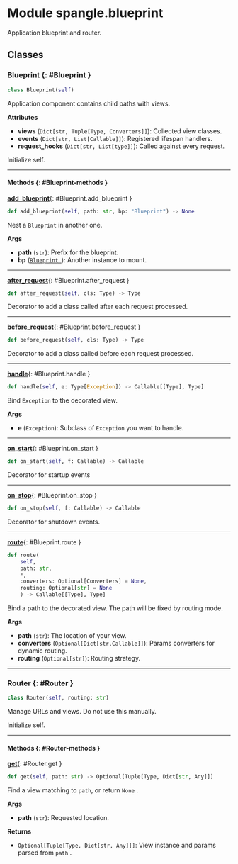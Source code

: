 # Module spangle.blueprint

Application blueprint and router.


## Classes

### Blueprint {: #Blueprint }

```python
class Blueprint(self)
```

Application component contains child paths with views.

**Attributes**

* **views** (`Dict[str, Tuple[Type, Converters]]`): Collected view classes.
* **events** (`Dict[str, List[Callable]]`): Registered lifespan handlers.
* **request_hooks** (`Dict[str, List[type]]`): Called against every request.

Initialize self.


------

#### Methods {: #Blueprint-methods }

[**add_blueprint**](#Blueprint.add_blueprint){: #Blueprint.add_blueprint }

```python
def add_blueprint(self, path: str, bp: "Blueprint") -> None
```

Nest a `Blueprint` in another one.

**Args**

* **path** (`str`): Prefix for the blueprint.
* **bp** ([`Blueprint `](./#Blueprint)): Another instance to mount.

------

[**after_request**](#Blueprint.after_request){: #Blueprint.after_request }

```python
def after_request(self, cls: Type) -> Type
```

Decorator to add a class called after each request processed.

------

[**before_request**](#Blueprint.before_request){: #Blueprint.before_request }

```python
def before_request(self, cls: Type) -> Type
```

Decorator to add a class called before each request processed.

------

[**handle**](#Blueprint.handle){: #Blueprint.handle }

```python
def handle(self, e: Type[Exception]) -> Callable[[Type], Type]
```

Bind `Exception` to the decorated view.

**Args**

* **e** (`Exception`): Subclass of `Exception` you want to handle.

------

[**on_start**](#Blueprint.on_start){: #Blueprint.on_start }

```python
def on_start(self, f: Callable) -> Callable
```

Decorator for startup events

------

[**on_stop**](#Blueprint.on_stop){: #Blueprint.on_stop }

```python
def on_stop(self, f: Callable) -> Callable
```

Decorator for shutdown events.

------

[**route**](#Blueprint.route){: #Blueprint.route }

```python
def route(
    self,
    path: str,
    *,
    converters: Optional[Converters] = None,
    routing: Optional[str] = None
    ) -> Callable[[Type], Type]
```

Bind a path to the decorated view. The path will be fixed by routing mode.

**Args**

* **path** (`str`): The location of your view.
* **converters** (`Optional[Dict[str,Callable]]`): Params converters
    for dynamic routing.
* **routing** (`Optional[str]`): Routing strategy.

------

### Router {: #Router }

```python
class Router(self, routing: str)
```

Manage URLs and views. Do not use this manually.

Initialize self.


------

#### Methods {: #Router-methods }

[**get**](#Router.get){: #Router.get }

```python
def get(self, path: str) -> Optional[Tuple[Type, Dict[str, Any]]]
```

Find a view matching to `path`, or return `None` .

**Args**

* **path** (`str`): Requested location.

**Returns**

* `Optional[Tuple[Type, Dict[str, Any]]]`: View instance and params parsed from
    `path` .
